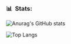 ### 📊 &nbsp;Stats:

![Anurag's GitHub stats](https://github-readme-stats.vercel.app/api?username=Lorwik&show_icons=true&theme=radical)

![Top Langs](https://github-readme-stats.vercel.app/api/top-langs/?username=Lorwik)
